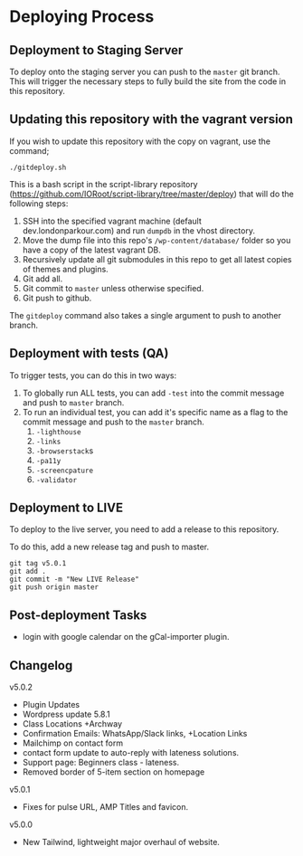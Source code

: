 # Deploying Process

## Deployment to Staging Server

To deploy onto the staging server you can push to the `master` git branch. This will trigger the necessary steps to fully build the site from the code in this repository.

## Updating this repository with the vagrant version

If you wish to update this repository with the copy on vagrant, use the command;

```
./gitdeploy.sh
```

This is a bash script in the script-library repository (https://github.com/IORoot/script-library/tree/master/deploy) that will do the following steps:

1. SSH into the specified vagrant machine (default dev.londonparkour.com) and run `dumpdb` in the vhost directory.
1. Move the dump file into this repo's `/wp-content/database/` folder so you have a copy of the latest vagrant DB.
1. Recursively update all git submodules in this repo to get all latest copies of themes and plugins.
1. Git add all.
1. Git commit to `master` unless otherwise specified.
1. Git push to github.

The `gitdeploy` command also takes a single argument to push to another branch.

## Deployment with tests (QA)

To trigger tests, you can do this in two ways:

1. To globally run ALL tests, you can add `-test` into the commit message and push to `master` branch.
1. To run an individual test, you can add it's specific name as a flag to the commit message and push to the `master` branch.
    1. `-lighthouse`
    1. `-links`
    1. `-browserstack`s
    1. `-pa11y`
    1. `-screencpature`
    1. `-validator`


## Deployment to LIVE

To deploy to the live server, you need to add a release to this repository.

To do this, add a new release tag and push to master.

```
git tag v5.0.1
git add .
git commit -m "New LIVE Release"
git push origin master
```

## Post-deployment Tasks

- login with google calendar on the gCal-importer plugin.

## Changelog

v5.0.2
- Plugin Updates
- Wordpress update 5.8.1
- Class Locations +Archway
- Confirmation Emails: WhatsApp/Slack links, +Location Links
- Mailchimp on contact form
- contact form update to auto-reply with lateness solutions.
- Support page: Beginners class - lateness.
- Removed border of 5-item section on homepage

v5.0.1 
- Fixes for pulse URL, AMP Titles and favicon.

v5.0.0 
- New Tailwind, lightweight major overhaul of website.